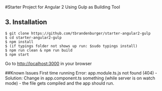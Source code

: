 #Starter Project for Angular 2 
Using Gulp as Building Tool



## 3. Installation
```
$ git clone https://github.com/tbrandenburger/starter-angular2-gulp
$ cd starter-angular2-gulp
$ npm install 
$ (if typings folder not shows up run: $sudo typings install)
$ npm run clean & npm run build
$ npm start
```
Go to [http://localhost:3000](http://localhost:3000) in your browser

##Known Issues
First time running Error: app.module.ts.js not found (404) - Solution: Change in app.component.ts something (while server is on watch mode) - the file gets compiled and the app should run.

